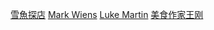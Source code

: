 

[雪魚探店](https://www.youtube.com/channel/UCwUFx_z61wqMV8zTUVDNV1w) 
[Mark Wiens](https://www.youtube.com/user/migrationology) 
[Luke Martin](https://www.youtube.com/user/ToastWithJim) 
[美食作家王刚](https://www.youtube.com/channel/UCg0m_Ah8P_MQbnn77-vYnYw)
